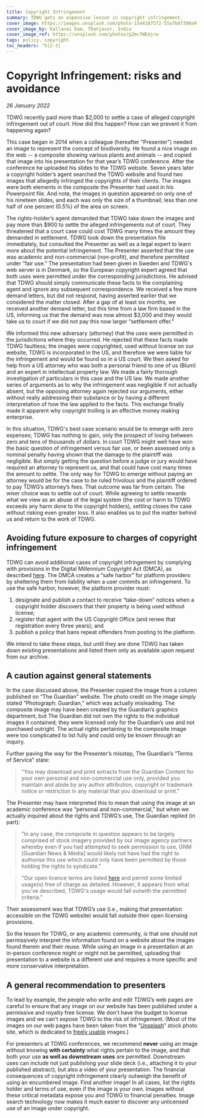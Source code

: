```yaml
---
title: Copyright Infringement
summary: TDWG gets an expensive lesson in copyright infringement.
cover_image: https://images.unsplash.com/photo-1544187572-55a7bd7390a9?ixlib=rb-1.2.1&ixid=MnwxMjA3fDB8MHxwaG90by1wYWdlfHx8fGVufDB8fHx8&auto=format&fit=crop&w=1050&q=80
cover_image_by: Kallanai Dam, Thanjavur, India
cover_image_ref: https://unsplash.com/photos/pZmcfWEdjrw
tags: policy, copyright
toc_headers: ^h[2-3]
---
```





# Copyright Infringement: risks and avoidance

_26 January 2022_

TDWG recently paid more than $2,000 to settle a case of alleged copyright infringement out of court.  How did this happen?  How can we prevent it from happening again?

This case began in 2014 when a colleague (hereafter "Presenter") needed an image to represent the concept of biodiversity. He found a nice image on the web -- a composite showing various plants and animals -- and copied that image into his presentation for that year’s TDWG conference. After the conference he uploaded his slides to the TDWG website. Seven years later a copyright holder’s agent searched the TDWG website and found two images that allegedly infringed the copyrights of their clients. The images were both elements in the composite the Presenter had used in his Powerpoint file. And note, the images in question appeared on only one of his nineteen slides, and each was only the size of a thumbnail; less than one half of one percent (0.5%) of the area on screen.

The rights-holder’s agent demanded that TDWG take down the images and pay more than $900 to settle the alleged infringements out of court. They threatened that a court case could cost TDWG many times the amount they demanded in settlement. TDWG took down the presentation file immediately, but consulted the Presenter as well as a legal expert to learn more about the potential infringement. The Presenter asserted that the use was academic and non-commercial (non-profit), and therefore permitted under “fair use.”  The presentation had been given in Sweden and TDWG's web server is in Denmark, so the European copyright expert agreed that both uses were permitted under the corresponding jurisdictions. He advised that TDWG should simply communicate these facts to the complaining agent and ignore any subsequent correspondence. We received a few more demand letters, but did not respond, having asserted earlier that we considered the matter closed. After a gap of at least six months, we received another demand letter, but this time from a law firm based in the US, informing us that the demand was now almost $3,000 and they would take us to court if we did not pay this now larger “settlement offer.” 

We informed this new adversary (attorney) that the uses were permitted in the jurisdictions where they occurred. He rejected that these facts made TDWG faultless; the images were copyrighted, used without license on our website, TDWG is incorporated in the US, and therefore we were liable for the infringement and would be found so in a US court. We then asked for help from a US attorney who was both a personal friend to one of us (Blum) and an expert in intellectual property law. We made a fairly thorough investigation of particulars in this case and the US law.  We made another series of arguments as to why the infringement was negligible if not actually absent, but the opposing attorney again rejected our arguments, either without really addressing their substance or by having a different interpretation of how the law applied to the facts. This exchange finally made it apparent why copyright trolling is an effective money making enterprise.

In this situation, TDWG's best case scenario would be to emerge with zero expenses; TDWG has nothing to gain, only the prospect of losing between zero and tens of thousands of dollars. In court TDWG might well have won the basic question of infringement versus fair use, or been assessed only a nominal penalty having shown that the damage to the plaintiff was negligible. But simply getting the question before a judge or jury would have required an attorney to represent us, and that could have cost many times the amount to settle. The only way for TDWG to emerge without paying an attorney would be for the case to be ruled frivolous and the plaintiff ordered to pay TDWG’s attorney’s fees. That outcome was far from certain. The wiser choice was to settle out of court. While agreeing to settle rewards what we view as an abuse of the legal system (the cost or harm to TDWG exceeds any harm done to the copyright holders), settling closes the case without risking even greater loss. It also enables us to put the matter behind us and return to the work of TDWG.


## Avoiding future exposure to charges of copyright infringement

TDWG can avoid additional cases of copyright infringement by complying with provisions in the Digital Millennium Copyright Act (DMCA), as described [here](https://assets.fenwick.com/legacy/FenwickDocuments/DMCA-QA.pdf). The DMCA creates a “safe harbor” for platform providers by sheltering them from liability when a user commits an infringement. To use the safe harbor, however, the platform provider must:

1. designate and publish a contact to receive “take-down” notices when a copyright holder discovers that their property is being used without license;
2. register that agent with the US Copyright Office (and renew that registration every three years); and
3. publish a policy that bans repeat offenders from posting to the platform.

We intend to take these steps, but until they are done TDWG has taken down existing presentations and listed them only as available upon request from our archive.  


## A caution against general statements

In the case discussed above, the Presenter copied the image from a column published on “The Guardian” website.  The photo credit on the image simply stated “Photograph: Guardian,” which was actually misleading. The composite image may have been created by the Guardian’s graphics department, but The Guardian did not own the rights to the individual images it contained; they were licensed only for the Guardian’s use and not purchased outright. The actual rights pertaining to the composite image were too complicated to list fully and could only be known through an inquiry.

Further paving the way for the Presenter’s misstep, The Guardian’s “Terms of Service” state:

> "You may download and print extracts from the Guardian Content for your own personal and non-commercial use only, provided you maintain and abide by any author attribution, copyright or trademark notice or restriction in any material that you download or print."

The Presenter may have interpreted this to mean that using the image at an academic conference was “personal and non-commercial,” but when we actually inquired about the rights and TDWG’s use, The Guardian replied (in part):

> "In any case, the composite in question appears to be largely comprised of stock imagery provided by our image agency partners whereby even if you had attempted to seek permission to use, GNM [Guardian News & Media] would likely not have had the right to authorise this use which could only have been permitted by those holding the rights to syndicate."  

> "Our open licence terms are listed [here](http://syndication.theguardian.com/open-licence-terms/) and permit some limited usage(s) free of charge as detailed.  However, it appears from what you've described, TDWG's usage would fall outwith the permitted criteria."  

Their assessment was that TDWG’s use (i.e., making that presentation accessible on the TDWG website) would fall outside their open licensing provisions.

So the lesson for TDWG, or any academic community, is that one should not permissively interpret the information found on a website about the images found therein and their reuse. While using an image in a presentation at an in-person conference might or might not be permitted, uploading that presentation to a website is a different use and requires a more specific and more conservative interpretation.


## A general recommendation to presenters

To lead by example, the people who write and edit TDWG’s web pages are careful to ensure that any image on our website has been published under a permissive and royalty free license. We don't have the budget to license images and we can't expose TDWG to the risk of infringement. (Most of the images on our web pages have been taken from the “[Unsplash](https://unsplash.com/)” stock photo site, which is dedicated to [freely usable](https://unsplash.com/license) images.) 

For presenters at TDWG conferences, we recommend **never** using an image without knowing **with certainty** what rights pertain to the image, and that both your use **as well as downstream uses** are permitted. Downstream uses can include not just publishing your slide deck (i.e., attaching it to your published abstract), but also a video of your presentation. The financial consequences of copyright infringement clearly outweigh the benefit of using an encumbered image. Find another image! In all cases, list the rights holder and terms of use, even if the image is your own. Images without these critical metadata expose you and TDWG to financial penalties. Image search technology now makes it much easier to discover any unlicensed use of an image under copyright.

